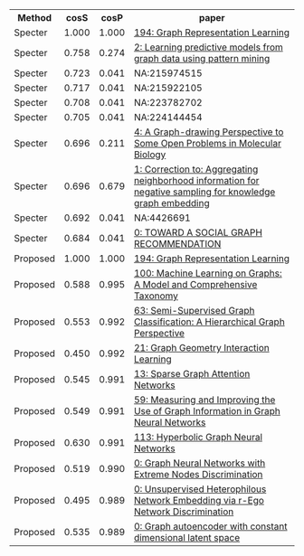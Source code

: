 <html><table><tr>
<th>Method</th>
<th>cosS</th>
<th>cosP</th>
<th>paper</th>
</tr>
<tr>
<td>Specter</td>
<td>1.000</td>
<td>1.000</td>
<td><a href="https://www.semanticscholar.org/paper/a2d700814da9e24ca9d39281143edae6290cf590">194: Graph Representation Learning</a></td>
</tr>
<tr>
<td>Specter</td>
<td>0.758</td>
<td>0.274</td>
<td><a href="https://www.semanticscholar.org/paper/f80e167d5083cc5bff7f212596eb12728b9f0608">2: Learning predictive models from graph data using pattern mining</a></td>
</tr>
<tr>
<td>Specter</td>
<td>0.723</td>
<td>0.041</td>
<td>NA:215974515</td>
</tr>
<tr>
<td>Specter</td>
<td>0.717</td>
<td>0.041</td>
<td>NA:215922105</td>
</tr>
<tr>
<td>Specter</td>
<td>0.708</td>
<td>0.041</td>
<td>NA:223782702</td>
</tr>
<tr>
<td>Specter</td>
<td>0.705</td>
<td>0.041</td>
<td>NA:224144454</td>
</tr>
<tr>
<td>Specter</td>
<td>0.696</td>
<td>0.211</td>
<td><a href="https://www.semanticscholar.org/paper/bbacdb5967ef4e9288b01427fb898745666f9834">4: A Graph-drawing Perspective to Some Open Problems in Molecular Biology</a></td>
</tr>
<tr>
<td>Specter</td>
<td>0.696</td>
<td>0.679</td>
<td><a href="https://www.semanticscholar.org/paper/fe27a469cf190ca90d29828501d489586e701815">1: Correction to: Aggregating neighborhood information for negative sampling for knowledge graph embedding</a></td>
</tr>
<tr>
<td>Specter</td>
<td>0.692</td>
<td>0.041</td>
<td>NA:4426691</td>
</tr>
<tr>
<td>Specter</td>
<td>0.684</td>
<td>0.041</td>
<td><a href="https://www.semanticscholar.org/paper/28a0bdb3931b11717632f90c883ef3dc9b975913">0: TOWARD A SOCIAL GRAPH RECOMMENDATION</a></td>
</tr>
<tr>
<td>Proposed</td>
<td>1.000</td>
<td>1.000</td>
<td><a href="https://www.semanticscholar.org/paper/a2d700814da9e24ca9d39281143edae6290cf590">194: Graph Representation Learning</a></td>
</tr>
<tr>
<td>Proposed</td>
<td>0.588</td>
<td>0.995</td>
<td><a href="https://www.semanticscholar.org/paper/83e89d56d0d0e1dfd8b52213e6cc2e191aaaf34b">100: Machine Learning on Graphs: A Model and Comprehensive Taxonomy</a></td>
</tr>
<tr>
<td>Proposed</td>
<td>0.553</td>
<td>0.992</td>
<td><a href="https://www.semanticscholar.org/paper/ef1ca41cc6ed1b34cfe3d34a6150912cfc5aed3b">63: Semi-Supervised Graph Classification: A Hierarchical Graph Perspective</a></td>
</tr>
<tr>
<td>Proposed</td>
<td>0.450</td>
<td>0.992</td>
<td><a href="https://www.semanticscholar.org/paper/402b27b96cb63360aab2a4ec572f13e30f92ee88">21: Graph Geometry Interaction Learning</a></td>
</tr>
<tr>
<td>Proposed</td>
<td>0.545</td>
<td>0.991</td>
<td><a href="https://www.semanticscholar.org/paper/264d4b803e93d933eaa6691836609522b38ba03e">13: Sparse Graph Attention Networks</a></td>
</tr>
<tr>
<td>Proposed</td>
<td>0.549</td>
<td>0.991</td>
<td><a href="https://www.semanticscholar.org/paper/dc5421813f564c2b39e02afc0e1c93aabb03154e">59: Measuring and Improving the Use of Graph Information in Graph Neural Networks</a></td>
</tr>
<tr>
<td>Proposed</td>
<td>0.630</td>
<td>0.991</td>
<td><a href="https://www.semanticscholar.org/paper/784b018c87c7dcbbe772374e45d5191bae9938ee">113: Hyperbolic Graph Neural Networks</a></td>
</tr>
<tr>
<td>Proposed</td>
<td>0.519</td>
<td>0.990</td>
<td><a href="https://www.semanticscholar.org/paper/88b8918aff4588b77ad6a5916a5cb8c060deec76">0: Graph Neural Networks with Extreme Nodes Discrimination</a></td>
</tr>
<tr>
<td>Proposed</td>
<td>0.495</td>
<td>0.989</td>
<td><a href="https://www.semanticscholar.org/paper/4a722560d4bd42cd040d0e1054be34671ad26411">0: Unsupervised Heterophilous Network Embedding via r-Ego Network Discrimination</a></td>
</tr>
<tr>
<td>Proposed</td>
<td>0.535</td>
<td>0.989</td>
<td><a href="https://www.semanticscholar.org/paper/d30a734677da44980de3d141402d7250d01dcfd0">0: Graph autoencoder with constant dimensional latent space</a></td>
</tr>
</table></html>
